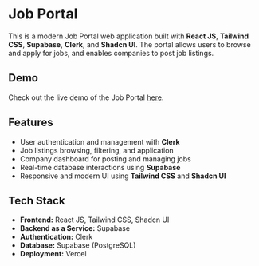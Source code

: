 # Job Portal

This is a modern Job Portal web application built with **React JS**, **Tailwind CSS**, **Supabase**, **Clerk**, and **Shadcn UI**. The portal allows users to browse and apply for jobs, and enables companies to post job listings.

## Demo

Check out the live demo of the Job Portal [here](#).

## Features

- User authentication and management with **Clerk**
- Job listings browsing, filtering, and application
- Company dashboard for posting and managing jobs
- Real-time database interactions using **Supabase**
- Responsive and modern UI using **Tailwind CSS** and **Shadcn UI**

## Tech Stack

- **Frontend:** React JS, Tailwind CSS, Shadcn UI
- **Backend as a Service:** Supabase
- **Authentication:** Clerk
- **Database:** Supabase (PostgreSQL)
- **Deployment:** Vercel
  
